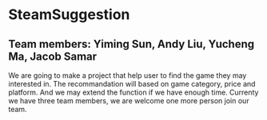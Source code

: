 # SteamSuggestion

## Team members: Yiming Sun, Andy Liu, Yucheng Ma, Jacob Samar

We are going to make a project that help user to find the game they may interested in. The recommandation will based on game category, price and platform. And we may extend the function if we have enough time. Currenty we have three team members, we are welcome one more person join our team.
